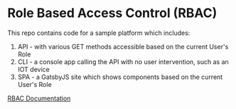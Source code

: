 # Role Based Access Control (RBAC)
This repo contains code for a sample platform which includes:
1. API - with various GET methods accessible based on the current User's Role
1. CLI - a console app calling the API with no user intervention, such as an IOT device
1. SPA - a GatsbyJS site which shows components based on the current User's Role

[RBAC Documentation](https://www.mcgurkin.net/posts/app-roles/)
